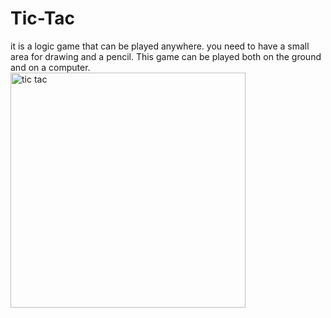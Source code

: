 # Tic-Tac
it is a logic game that can be played anywhere. you need to have a small area for drawing and a pencil. This game can be played both on the ground and on a computer.
<img width="376" alt="tic tac" src="https://user-images.githubusercontent.com/73099449/148408012-92ef7f53-96ac-46aa-aa7a-131fe6d7ba16.PNG">
